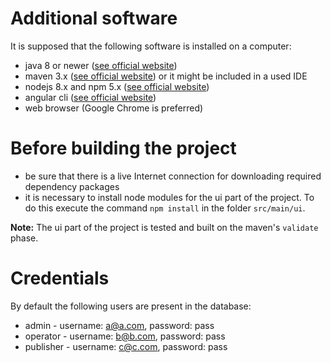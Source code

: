 # Additional software
It is supposed that the following software is installed on a computer:
* java 8 or newer ([see official website](http://www.oracle.com/technetwork/java/javase/downloads/jdk8-downloads-2133151.html))
* maven 3.x ([see official website](https://maven.apache.org/download.cgi)) or it might be included in a used IDE
* nodejs 8.x and npm 5.x ([see official website](https://nodejs.org/en/download/))
* angular cli ([see official website](https://cli.angular.io/))
* web browser (Google Chrome is preferred)

# Before building the project
* be sure that there is a live Internet connection for downloading required dependency packages
* it is necessary to install node modules for the ui part of the project. 
To do this execute the command `npm install` in the folder `src/main/ui`.

**Note:** The ui part of the project is tested and built on the maven's `validate` phase.

# Credentials
By default the following users are present in the database:
* admin - username: a@a.com, password: pass
* operator - username: b@b.com, password: pass
* publisher - username: c@c.com, password: pass
